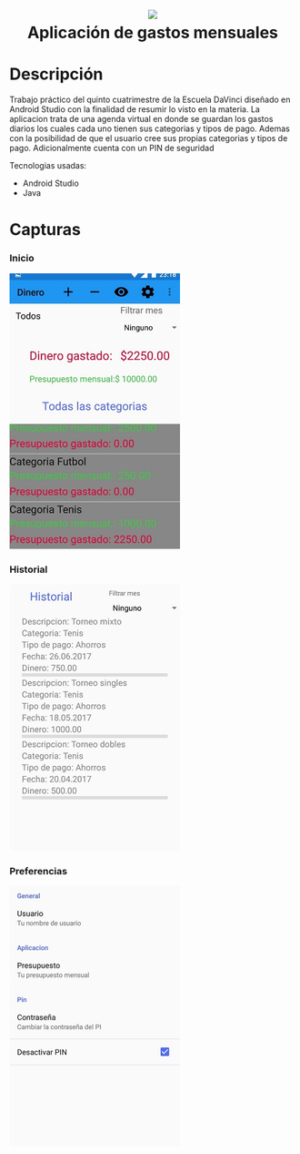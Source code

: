 <h1 align="center">
  <br>
  <img src="https://upload.wikimedia.org/wikipedia/commons/3/34/Android_Studio_icon.svg" width="200">
  <br>
  Aplicación de gastos mensuales
  <br>
</h1>

# Descripción
Trabajo práctico del quinto cuatrimestre de la Escuela DaVinci diseñado en Android Studio con la finalidad de resumir lo visto en la materia.
La aplicacion trata de una agenda virtual en donde se guardan los gastos diarios los cuales cada uno tienen sus categorias y tipos de pago. Ademas con la posibilidad de que el usuario cree sus propias categorias y tipos de pago.
Adicionalmente cuenta con un PIN de seguridad

Tecnologias usadas:
- Android Studio
- Java

# Capturas

### Inicio

![Image of inicio](capturas/inicio.jpg)

### Historial

![Image of inicio](capturas/historial.jpg)

### Preferencias

![Image of inicio](capturas/preferencias.jpg)
